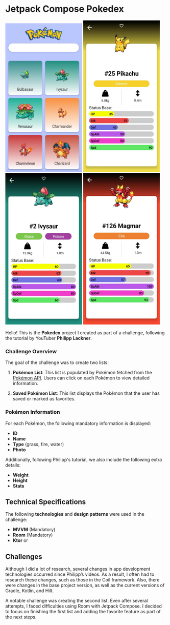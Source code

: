 # Jetpack Compose Pokedex

<img src="https://github.com/diandrade/Pokedex-Challenge/blob/cb67ea904f42e682957728ea821722d6d30ce1b1/img/WhatsApp%20Image%202022-08-22%20at%2007.45.05.jpeg" alt="JetNews" width="240"></img>
<img src="https://github.com/diandrade/Pokedex-Challenge/blob/784d3a24e31c9cf02ec833fdd67f7cb1f77ecc97/img/WhatsApp%20Image%202022-08-22%20at%2007.45.05%20(2).jpeg" alt="JetNews" width="240"></img>
<img src="https://github.com/diandrade/Pokedex-Challenge/blob/885ad43aa317ab55679afd46ac0d501964b99fee/img/WhatsApp%20Image%202022-08-22%20at%2007.45.05%20(1).jpeg" alt="JetNews" width="240"></img>
<img src="https://github.com/diandrade/Pokedex-Challenge/blob/cb67ea904f42e682957728ea821722d6d30ce1b1/img/WhatsApp%20Image%202022-08-22%20at%2007.45.06.jpeg" alt="JetNews" width="240"></img>

Hello! This is the **Pokedex** project I created as part of a challenge, following the tutorial by YouTuber **Philipp Lackner**.

### Challenge Overview
The goal of the challenge was to create two lists:

1. **Pokémon List**: This list is populated by Pokémon fetched from the [Pokémon API](insert-link). Users can click on each Pokémon to view detailed information.
   
2. **Saved Pokémon List**: This list displays the Pokémon that the user has saved or marked as favorites.

### Pokémon Information
For each Pokémon, the following mandatory information is displayed:

- **ID**
- **Name**
- **Type** (grass, fire, water)
- **Photo**

Additionally, following Philipp's tutorial, we also include the following extra details:

- **Weight**
- **Height**
- **Stats**

## Technical Specifications

The following **technologies** and **design patterns** were used in the challenge:

- **MVVM** (Mandatory)
- **Room** (Mandatory)
- **Ktor** or


## Challenges

Although I did a lot of research, several changes in app development technologies occurred since Philipp’s videos. As a result, I often had to research these changes, such as those in the Coil framework. Also, there were changes in the base project version, as well as the current versions of Gradle, Kotlin, and Hilt.

A notable challenge was creating the second list. Even after several attempts, I faced difficulties using Room with Jetpack Compose. I decided to focus on finishing the first list and adding the favorite feature as part of the next steps.
